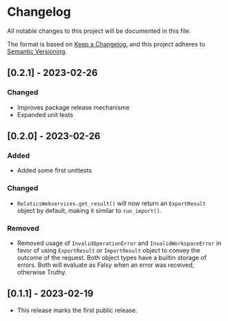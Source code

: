 # Changelog

All notable changes to this project will be documented in this file.

The format is based on [Keep a Changelog](https://keepachangelog.com/en/1.0.0/),
and this project adheres to [Semantic Versioning](https://semver.org/spec/v2.0.0.html).

## [0.2.1] - 2023-02-26

### Changed

- Improves package release mechanisme
- Expanded unit tests

## [0.2.0] - 2023-02-26

### Added

- Added some first unittests

### Changed

- `RelaticsWebservices.get_result()` will now return an `ExportResult` object by default, making it similar to
  `run_import()`.

### Removed

- Removed usage of `InvalidOperationError` and `InvalidWorkspaceError` in favor of using `ExportResult` or
  `ImportResult` object to convey the outcome of the request. Both object types have a builtin storage of errors. Both
  will evaluate as Falsy when an error was received, otherwise Truthy.

## [0.1.1] - 2023-02-19

- This release marks the first public release.
